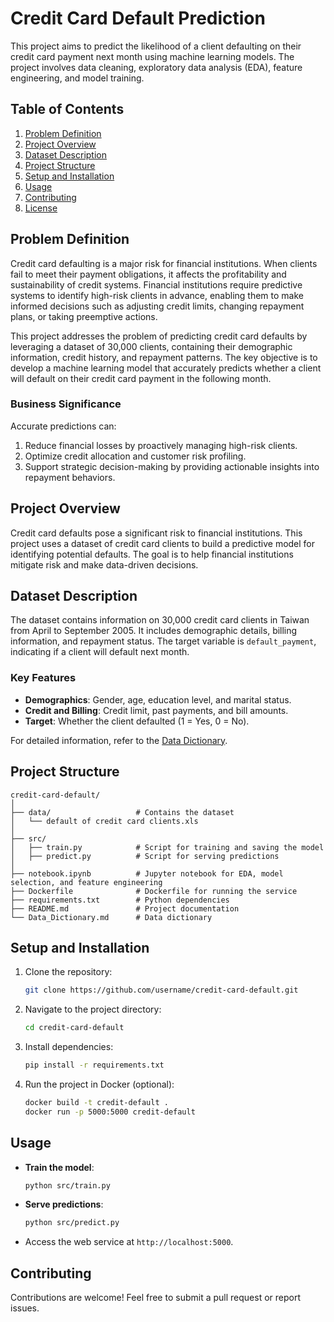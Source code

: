 
# Credit Card Default Prediction

This project aims to predict the likelihood of a client defaulting on their credit card payment next month using machine learning models. The project involves data cleaning, exploratory data analysis (EDA), feature engineering, and model training.

## Table of Contents
1. [Problem Definition](#problem-definition)
2. [Project Overview](#project-overview)
3. [Dataset Description](#dataset-description)
4. [Project Structure](#project-structure)
5. [Setup and Installation](#setup-and-installation)
6. [Usage](#usage)
7. [Contributing](#contributing)
8. [License](#license)

## Problem Definition

Credit card defaulting is a major risk for financial institutions. When clients fail to meet their payment obligations, it affects the profitability and sustainability of credit systems. Financial institutions require predictive systems to identify high-risk clients in advance, enabling them to make informed decisions such as adjusting credit limits, changing repayment plans, or taking preemptive actions.

This project addresses the problem of predicting credit card defaults by leveraging a dataset of 30,000 clients, containing their demographic information, credit history, and repayment patterns. The key objective is to develop a machine learning model that accurately predicts whether a client will default on their credit card payment in the following month.

### Business Significance
Accurate predictions can:
1. Reduce financial losses by proactively managing high-risk clients.
2. Optimize credit allocation and customer risk profiling.
3. Support strategic decision-making by providing actionable insights into repayment behaviors.

## Project Overview
Credit card defaults pose a significant risk to financial institutions. This project uses a dataset of credit card clients to build a predictive model for identifying potential defaults. The goal is to help financial institutions mitigate risk and make data-driven decisions.

## Dataset Description
The dataset contains information on 30,000 credit card clients in Taiwan from April to September 2005. It includes demographic details, billing information, and repayment status. The target variable is `default_payment`, indicating if a client will default next month.

### Key Features
- **Demographics**: Gender, age, education level, and marital status.
- **Credit and Billing**: Credit limit, past payments, and bill amounts.
- **Target**: Whether the client defaulted (1 = Yes, 0 = No).

For detailed information, refer to the [Data Dictionary](./Data_Dictionary.md).

## Project Structure
```
credit-card-default/
│
├── data/                   # Contains the dataset
│   └── default of credit card clients.xls
│
├── src/
│   ├── train.py            # Script for training and saving the model
│   ├── predict.py          # Script for serving predictions
│
├── notebook.ipynb          # Jupyter notebook for EDA, model selection, and feature engineering
├── Dockerfile              # Dockerfile for running the service
├── requirements.txt        # Python dependencies
├── README.md               # Project documentation
└── Data_Dictionary.md      # Data dictionary
```

## Setup and Installation
1. Clone the repository:
   ```bash
   git clone https://github.com/username/credit-card-default.git
   ```
2. Navigate to the project directory:
   ```bash
   cd credit-card-default
   ```
3. Install dependencies:
   ```bash
   pip install -r requirements.txt
   ```
4. Run the project in Docker (optional):
   ```bash
   docker build -t credit-default .
   docker run -p 5000:5000 credit-default
   ```

## Usage
- **Train the model**:
  ```bash
  python src/train.py
  ```
- **Serve predictions**:
  ```bash
  python src/predict.py
  ```
- Access the web service at `http://localhost:5000`.

## Contributing
Contributions are welcome! Feel free to submit a pull request or report issues.

